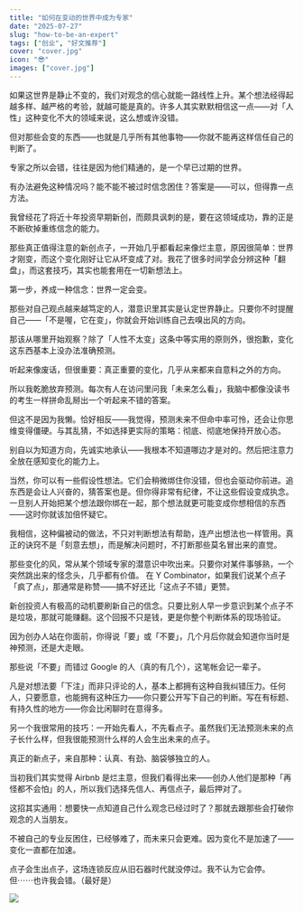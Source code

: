 ```yaml
---
title: "如何在变动的世界中成为专家"
date: "2025-07-27"
slug: "how-to-be-an-expert"
tags: ["创业", "好文推荐"]
cover: "cover.jpg"
icon: "😎"
images: ["cover.jpg"]
---
```

如果这世界是静止不变的，我们对观念的信心就能一路线性上升。某个想法经得起越多样、越严格的考验，就越可能是真的。许多人其实默默相信这一点——对「人性」这种变化不大的领域来说，这么想或许没错。



但对那些会变的东西——也就是几乎所有其他事物——你就不能再这样信任自己的判断了。



专家之所以会错，往往是因为他们精通的，是一个早已过期的世界。



有办法避免这种情况吗？能不能不被过时信念困住？答案是——可以，但得靠一点方法。



我曾经花了将近十年投资早期新创，而颇具讽刺的是，要在这领域成功，靠的正是不断砍掉重练信念的能力。



那些真正值得注意的新创点子，一开始几乎都看起来像烂主意，原因很简单：世界才刚变，而这个变化刚好让它从坏变成了对。我花了很多时间学会分辨这种「翻盘」，而这套技巧，其实也能套用在一切新想法上。



第一步，养成一种信念：世界一定会变。



那些对自己观点越来越笃定的人，潜意识里其实是认定世界静止。只要你不时提醒自己——「不是喔，它在变」，你就会开始训练自己去嗅出风的方向。



那该从哪里开始观察？除了「人性不太变」这条中等实用的原则外，很抱歉，变化这东西基本上没办法准确预测。



听起来像废话，但很重要：真正重要的变化，几乎从来都来自意料之外的方向。



所以我乾脆放弃预测。每次有人在访问里问我「未来怎么看」，我脑中都像没读书的考生一样拼命乱掰出一个听起来不错的答案。



但这不是因为我懒。恰好相反——我觉得，预测未来不但命中率可怜，还会让你思维变得僵硬。与其乱猜，不如选择更实际的策略：彻底、彻底地保持开放心态。



别自以为知道方向，先诚实地承认——我根本不知道哪边才是对的。然后把注意力全放在感知变化的能力上。



当然，你可以有一些假设性想法。它们会稍微绑住你没错，但也会驱动你前进。追东西是会让人兴奋的，猜答案也是。但你得非常有纪律，不让这些假设变成执念。
一旦别人开始把某个想法跟你绑在一起，那个想法就更可能变成你想相信的东西——这时你就该加倍怀疑它。



我相信，这种偏被动的做法，不只对判断想法有帮助，连产出想法也一样管用。真正的诀窍不是「刻意去想」，而是解决问题时，不打断那些莫名冒出来的直觉。



那些变化的风，常从某个领域专家的潜意识中吹出来。只要你对某件事够熟，一个突然跳出来的怪念头，几乎都有价值。
在 Y Combinator，如果我们说某个点子「疯了点」，那通常是称赞——搞不好还比「这点子不错」更赞。



新创投资人有极高的动机要刷新自己的信念。只要比别人早一步意识到某个点子不是垃圾，那就可能赚翻。这个回报不只是钱，更是你整个判断体系的现场验证。



因为创办人站在你面前，你得说「要」或「不要」，几个月后你就会知道你当时是神预测，还是大走眼。



那些说「不要」而错过 Google 的人（真的有几个），这笔帐会记一辈子。



凡是对想法要「下注」而非只评论的人，基本上都拥有这种自我纠错压力。任何人，只要愿意，也能拥有这种压力——你只要公开写下自己的判断。写在有标题、有持久性的地方——你会比闲聊时在意得多。



另一个我很常用的技巧：一开始先看人，不先看点子。虽然我们无法预测未来的点子长什么样，但我很能预测什么样的人会生出未来的点子。



真正的新点子，来自那种：认真、有劲、脑袋够独立的人。



当初我们其实觉得 Airbnb 是烂主意，但我们看得出来——创办人他们是那种「再怪都不会怕」的人，所以我们选择先信人、再信点子，最后押对了。



这招其实通用：想要快一点知道自己什么观念已经过时了？那就去跟那些会打破你观念的人当朋友。



不被自己的专业反困住，已经够难了，而未来只会更难。因为变化不是加速了——变化一直都在加速。



点子会生出点子，这场连锁反应从旧石器时代就没停过。我不认为它会停。
但⋯⋯也许我会错。（最好是）




![](https://prod-files-secure.s3.us-west-2.amazonaws.com/112d0858-5090-4d34-a606-b75eb8d65fd2/46476355-9cf3-4e99-9b7a-3531bc426380/1000202064.png?X-Amz-Algorithm=AWS4-HMAC-SHA256&X-Amz-Content-Sha256=UNSIGNED-PAYLOAD&X-Amz-Credential=ASIAZI2LB466Z3756PJA%2F20250904%2Fus-west-2%2Fs3%2Faws4_request&X-Amz-Date=20250904T114316Z&X-Amz-Expires=3600&X-Amz-Security-Token=IQoJb3JpZ2luX2VjEPP%2F%2F%2F%2F%2F%2F%2F%2F%2F%2FwEaCXVzLXdlc3QtMiJGMEQCIA4WfTmuQIFn8YPzH5irIWFcv33cdhrOEBm88jh3k5UzAiBwsA%2BHrZw3GRrcua2qzxnKhx7t0cojd0mANRmv0l21rir%2FAwhcEAAaDDYzNzQyMzE4MzgwNSIMnKBEn8V5jx0fz0BOKtwDq0mT9qS6D0vgY0Fxog9New8aNTnxdzC4r33N7VPZaUVD4mwJLSZ1fuPp5Rke5yqbnyXlivVAo%2FCpmDGnmuk0DI1wAl6kpEp68WYtMHsaJsQ7v1gNrV%2FF5h8MpVZV2FregAM5xrIgLg%2BCqHpOOwEVGa0YKk2tMxg0KCN7DKf0a5y36K5GfcAIiEywRittLeDStEe9M1xdl1qKMMmCCDaNVUlnS03v9iErI%2F4ojEeWulwxciERRkfnYarfQ8KpRbSpgz4Sq%2F%2FyJuj81cOf%2Fck4BlsWD9681koG77hwTgAS9jGIq3wgFZuimIX%2BwiUDnfKN%2FPzIifrh989n5jCAvYr99q%2FqrTO6MSGLuSFnaUuSsmGCxttpk6CtL12XEsuvWWrVGaGiUEu0JSOozHvzqSSlyy%2B47d8R8WAX6mk%2FLFpVe3sVrRaOZxsOrLpihdb8RnUn5ReYSFxZ20BJdaFVbTfXmOLplKKLEPPwZ5gjFgcsm889wq2FCnfLjtAeAnwvPw7RrlhP%2FLGZgY5Yjt3x%2Fyb0dQ1vmsAaO9BlmLnPSfbFcuwFbM8EyBxA2ZmAsTPi6%2FmpGI19Hv1a850Wq6uYoTCVMI6V%2B5wxOdqYl1dM7mXH3K2VOvW14TtIdLh0YlowzdflxQY6pgFN6FaZkSe54xqk8hY0IwgYHBptpKU%2FfZEJtrfRFoQ%2BeR6X64fnSixngz%2F0jSthIxbgcz95D0u3FP%2By18Vg864E%2BwSxL2DreiJLGKAZXx6HmL%2BWJ2s1II5CRaAYYKewoHp%2Br0v7Ax0zKAaZhImp7JezB7%2FnDSBgjN70dTWkhvLaY7v1IcLZWpwak1H3k6NmfRqO24VoDvB7bTUS7Jb2qGQSlI5JiFrE&X-Amz-Signature=abf22796d7300a1fb19fb2205eb93d03fcba2e0fbb57594f700a34021d2d3fbe&X-Amz-SignedHeaders=host&x-amz-checksum-mode=ENABLED&x-id=GetObject)

